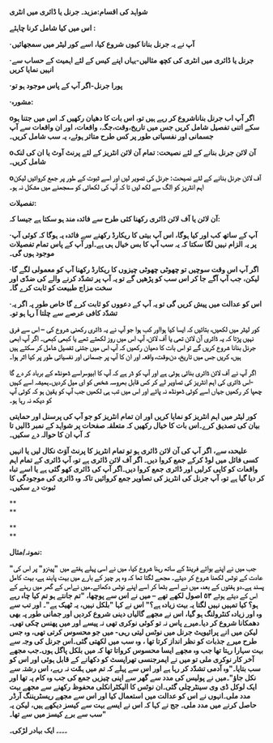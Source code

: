 **شواہد کی اقسام:مزید۔ جرنل یا ڈائری میں انٹری**

**اس میں کیا شامل کرنا چاہئے :**

**·آپ نے یہ جرنل بنانا کیوں شروع کیا، اسے کور لیٹر میں سمجھائیں**

**·جرنل یا ڈائری میں انٹری کی کچھ مثالیں-یہاں اپنے کیس کے لئے اہمیت کے حساب سے انہیں نمایا کریں**

**·پورا جرنل-اگر آپ کے پاس موجود ہو تو**

**·مشورہ:**

**oاگر آپ اب جرنل بناناشروع کر رہے ہیں تو، اس بات کا دھیان رکھیں کہ اس میں جتنا ہو سکے اتنی تفصیل شامل کریں جس میں تاریخ،وقت،جگہ، واقعات، اور ان واقعات سے آپ جسمانی اور نفسیاتی طور پر کس طرح متاثر ہوئے، یہ سب شامل کریں۔**

**oآن لائن جرنل بنانے کے لئے نصیحت: تمام آن لائن انٹریز کے لئے پرنٹ آوٹ یا ان کی لنک شامل کریں۔**

**oآف لائن جرنل بنانے کے لئے نصیحت: جرنل کی تصویر لیں اور اسے ثبوت کے طور پر جمع کروائیں لیکن اہم انٹریز کو الگ سے لکھ لیں تا کہ آپ کی لکھائی کو سمجھنے میں مشکل نہ ہو۔**



**تفصیلات:**

**آن لائن یا آف لائن ڈائری رکھنا کئی طرح سے فائدہ مند ہو سکتا ہے جیسا کہ:**

**·آپ کے ساتھ کب اور کیا ہوگا، اس آپ بیتی کا ریکارڈ رکھنے سے فائدہ یہ ہوگا کہ کوئی آپ پر یہ الزام نہیں لگا سکتا کہ یہ سب آپ کا بس خیال ہی ہے۔اور آپ کے پاس تمام تفصیلات موجود ہوں گی۔**

**·اگر آپ اس وقت سوچیں تو چھوٹی چھوٹی چیزوں کا ریکارڈ رکھنا آپ کو معمولی لگے گا لیکن، جب آپ آگے جا کر اس سب کو پڑھیں گے تو یہ آپ پر تشدّد کرنے والے کی ضدّی اور سخت مزاج طبیعت کو ثابت کرے گا۔**

**·اس کو عدالت میں پیش کریں گی تو یہ آپ کے دعووں کو ثابت کرے گا خاص طور پہ اگر یہ تشدّد کافی عرصے سے چلتا آ رہا ہو تو۔**

**کور لیٹر میں لکھیں، بتائیں کہ ایسا کیا ہوااور کب ہوا جو آپ نے یہ ڈائری رکھنی شروع کی – اس سے فرق نہیں پڑتا کہ یہ ڈائری آن لائن تھی یا آف لائن، آپ اس میں روز لکھتے تھے یا کبھی کبھی۔ اگر آپ ابھی جرنل بنانا شروع کریں گے تو اس بات کا دھیان رکھیں کہ آپ اس میں جتنی تفصیل شامل کر سکتے ہیں ہیں، کریں جس میں تاریخ، دن،وقت، واقعہ اور ان کا آپ پر جسمانی اور نفسیاتی طور پر کیا اثر ہوا۔**

**اگر آپ نے آف لائن ڈائری بنائی ہوئی ہے اور آپ کو ڈر ہے کہ آپ کا ابیوسراسے ڈھونڈھ کے برباد کر دے گا -اس ڈائری کی اہم انٹریز کی تصاویر لے کر کس قابل بھروسہ شخص کو ای میل کردیں۔ہمیشہ اسے کہیں چھپا کر رکھیں جہاں اسے کوئی ڈھونڈھ نہ پائے اور اس میں تب ہی لکھیں جب آپ کو یقین ہو کہ کوئی آپ کو دیکھ نہ رہا ہو۔**

**کور لیٹر میں اہم انٹریز کو نمایا کریں اور ان تمام انٹریز کو جو آپ کی پرسنل اور حمایتی بیان کی تصدیق کرے۔اس بات کا خیال رکھیں کہ متعلقہ صفحات پر شواہد کے نمبر ڈالیں تا کہ آپ ان کا حوالہ دے سکیں۔**

**علیحدہ سے، اگر آپ کی آن لائن ڈائری ہو تو تمام انٹریز کا پرنٹ آوَٹ نکال لیں یا انہیں کسی فائل میں لوڈ کرکے جمع کروا دیں۔ اگر آف لائن ڈائری ہے تو، آپ ڈائری کے تمام اہم واقعات کو کاپی کرلیں اور ڈائری جمع کروا دیں۔اگر آپ کی ڈائری کھو گئی ہے یا اسے تباہ کر دیا گیا ہے تو، آپ جرنل کی انٹریز کی تصاویر جمع کروائیں تاکہ وہ ڈائری کی موجودگی کا ثبوت دے سکیں۔**



**  
**

**  
**

**نمونہ/مثال:**

**"جب میں نے اپنے بوائے فرینڈ کے ساتھ رہنا شروع کیا، میں نے اسی پہلے ہفتے میں "پینزو" پر اس کی عادت کے نوٹس لکھنا شروع کر دیئے۔ مجھے لگتا تھا کہ وہ ہر چیز کے بارے میں بہت پابند ہے، بہت کامل پسند ہے۔دو ہفتوں کے بعد، میں نے اسے بٹھا کر اسے اپنے نوٹس دکھائے۔میں نےاس کے گھر میں رہنے کے اس کے دیئے ہوئے ٥٣ اصول لکھے تھے – میں نے اس سے پوچھا، "تم جانتے ہو تم کیا چاہ رہے ہو؟ کیا تمہیں نہیں لگتا یہ بہت زیادہ ہے؟" اس نے کہا "بلکل نہیں، یہ ٹھیک ہے"۔ اور تب سے وہ اور زیادہ کنٹرولنگ ہو گیا، اس نے مجھے گالیاں دینی شروع کردیں اور جمانی طور پہ بھی دھمکانا شروع کر دیا۔میرے پاس نہ تو کوئی نوکری تھی نہ پیسے اور میں پھنس چکی تھی۔لیکن میں انے پرائیویٹ جرنل میں نوٹس لیتی رہی- میں جو محسوس کرتی تھی، وہ جس طرح میرے جذبات کو نظر انداز کرتا تھا ، وہ سب میں لکھتی گئی۔اس جرنل کی وجہ سے بہت سہارا رہتا تھا جب وہ مجھے ایسا محسوس کرواتا تھا کہ میں بلکل پاگل ہوں۔جب مجھے آخر کار نوکری ملی تو میں نے ایمرجنسی تھراپسٹ کو دکھانے کے قابل ہوئی اور اس کو سب بتایا۔"وہ آدمی تشدّد کر رہا ہے اور اس سے پہلے کہ تم میں ہمّت نہ رہے، اس رشتہ سے نکل جاؤ"۔میں نے پولیس کی مدد سے گھر سے اپنی چیزیں جمع کی جب وہ کام پہ تھا اور ایک لوکل ڈی وی سینٹرچلی گئی۔ان نوٹس کا الیکٹرانکلی محفوظ رکھنے سے مجھے بہت مدد ملی۔انہوں نے اس کو عدالت میں استعمال کیا اور اس سے مجھے ریسٹریننگ آرڈر حاصل کرنے میں مدد ملی۔ جج نے کہا کہ اس نے ایسے بہت سے کیسز دیکھے ہیں، لیکن یہ سب سے برے کیسز میں سے تھا۔"**

**۔۔۔۔ ایک بہادر لڑکی۔**



